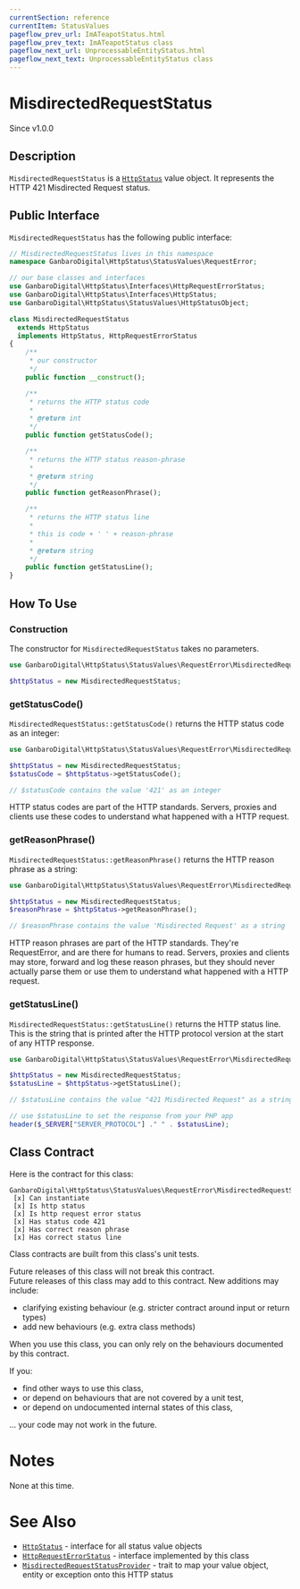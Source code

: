 ```yaml
---
currentSection: reference
currentItem: StatusValues
pageflow_prev_url: ImATeapotStatus.html
pageflow_prev_text: ImATeapotStatus class
pageflow_next_url: UnprocessableEntityStatus.html
pageflow_next_text: UnprocessableEntityStatus class
---
```


# MisdirectedRequestStatus

<div class="callout info">
Since v1.0.0
</div>

## Description

`MisdirectedRequestStatus` is a [`HttpStatus`](../Interfaces/HttpStatus.html) value object. It represents the HTTP 421 Misdirected Request status.

## Public Interface

`MisdirectedRequestStatus` has the following public interface:

```php
// MisdirectedRequestStatus lives in this namespace
namespace GanbaroDigital\HttpStatus\StatusValues\RequestError;

// our base classes and interfaces
use GanbaroDigital\HttpStatus\Interfaces\HttpRequestErrorStatus;
use GanbaroDigital\HttpStatus\Interfaces\HttpStatus;
use GanbaroDigital\HttpStatus\StatusValues\HttpStatusObject;

class MisdirectedRequestStatus
  extends HttpStatus
  implements HttpStatus, HttpRequestErrorStatus
{
    /**
     * our constructor
     */
    public function __construct();

    /**
     * returns the HTTP status code
     *
     * @return int
     */
    public function getStatusCode();

    /**
     * returns the HTTP status reason-phrase
     *
     * @return string
     */
    public function getReasonPhrase();

    /**
     * returns the HTTP status line
     *
     * this is code + ' ' + reason-phrase
     *
     * @return string
     */
    public function getStatusLine();
}
```

## How To Use

### Construction

The constructor for `MisdirectedRequestStatus` takes no parameters.

```php
use GanbaroDigital\HttpStatus\StatusValues\RequestError\MisdirectedRequestStatus;

$httpStatus = new MisdirectedRequestStatus;
```

### getStatusCode()

`MisdirectedRequestStatus::getStatusCode()` returns the HTTP status code as an integer:

```php
use GanbaroDigital\HttpStatus\StatusValues\RequestError\MisdirectedRequestStatus;

$httpStatus = new MisdirectedRequestStatus;
$statusCode = $httpStatus->getStatusCode();

// $statusCode contains the value '421' as an integer
```

HTTP status codes are part of the HTTP standards. Servers, proxies and clients use these codes to understand what happened with a HTTP request.

### getReasonPhrase()

`MisdirectedRequestStatus::getReasonPhrase()` returns the HTTP reason phrase as a string:

```php
use GanbaroDigital\HttpStatus\StatusValues\RequestError\MisdirectedRequestStatus;

$httpStatus = new MisdirectedRequestStatus;
$reasonPhrase = $httpStatus->getReasonPhrase();

// $reasonPhrase contains the value 'Misdirected Request' as a string
```

HTTP reason phrases are part of the HTTP standards. They're RequestError, and are there for humans to read. Servers, proxies and clients may store, forward and log these reason phrases, but they should never actually parse them or use them to understand what happened with a HTTP request.

### getStatusLine()

`MisdirectedRequestStatus::getStatusLine()` returns the HTTP status line. This is the string that is printed after the HTTP protocol version at the start of any HTTP response.

```php
use GanbaroDigital\HttpStatus\StatusValues\RequestError\MisdirectedRequestStatus;

$httpStatus = new MisdirectedRequestStatus;
$statusLine = $httpStatus->getStatusLine();

// $statusLine contains the value "421 Misdirected Request" as a string

// use $statusLine to set the response from your PHP app
header($_SERVER["SERVER_PROTOCOL"] ." " . $statusLine);
```

## Class Contract

Here is the contract for this class:

    GanbaroDigital\HttpStatus\StatusValues\RequestError\MisdirectedRequestStatus
     [x] Can instantiate
     [x] Is http status
     [x] Is http request error status
     [x] Has status code 421
     [x] Has correct reason phrase
     [x] Has correct status line

Class contracts are built from this class's unit tests.

<div class="callout success">
Future releases of this class will not break this contract.
</div>

<div class="callout info" markdown="1">
Future releases of this class may add to this contract. New additions may include:

* clarifying existing behaviour (e.g. stricter contract around input or return types)
* add new behaviours (e.g. extra class methods)
</div>

<div class="callout warning" markdown="1">
When you use this class, you can only rely on the behaviours documented by this contract.

If you:

* find other ways to use this class,
* or depend on behaviours that are not covered by a unit test,
* or depend on undocumented internal states of this class,

... your code may not work in the future.
</div>

# Notes

None at this time.

# See Also

* [`HttpStatus`](../Interfaces/HttpStatus.html) - interface for all status value objects
* [`HttpRequestErrorStatus`](../Interfaces/HttpRequestErrorStatus.html) - interface implemented by this class
* [`MisdirectedRequestStatusProvider`](../StatusProviders/MisdirectedRequestStatusProvider.html) - trait to map your value object, entity or exception onto this HTTP status

